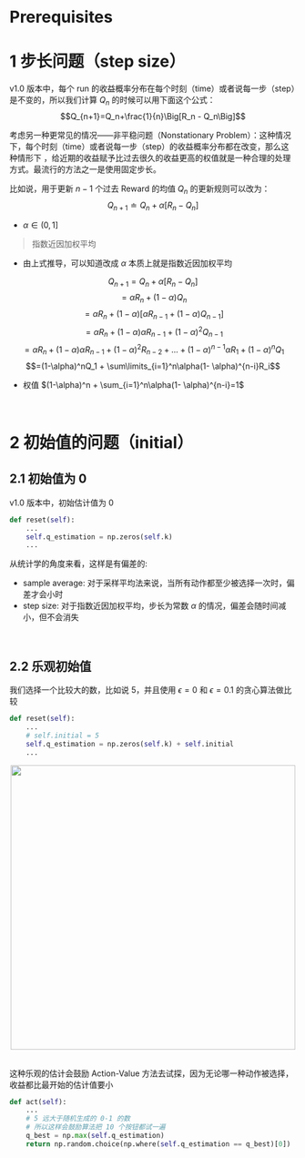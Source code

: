&emsp;
# Prerequisites

# 1 步长问题（step size）



v1.0 版本中，每个 run 的收益概率分布在每个时刻（time）或者说每一步（step）是不变的，所以我们计算 $Q_n$ 的时候可以用下面这个公式：
$$Q_{n+1}=Q_n+\frac{1}{n}\Big[R_n - Q_n\Big]$$

考虑另一种更常见的情况——非平稳问题（Nonstationary Problem）：这种情况下，每个时刻（time）或者说每一步（step）的收益概率分布都在改变，那么这种情形下 ，给近期的收益赋予比过去很久的收益更高的权值就是一种合理的处理方式。最流行的方法之一是使用固定步长。

比如说，用于更新 $n-1$ 个过去 Reward 的均值 $Q_n$ 的更新规则可以改为：
$$Q_{n+1} \doteq Q_n + \alpha [R_n - Q_n]$$
- $\alpha \in (0,1]$


>指数近因加权平均
- 由上式推导，可以知道改成 $\alpha$ 本质上就是指数近因加权平均

$$Q_{n+1} = Q_n + \alpha[R_n-Q_n]$$
$$= \alpha R_n + (1-\alpha)Q_n$$
$$= \alpha R_n + (1-\alpha)[\alpha R_{n-1} + (1-\alpha)Q_{n-1}]$$
$$= \alpha R_n + (1-\alpha)\alpha R_{n-1} + (1-\alpha)^2Q_{n-1}$$
$$= \alpha R_n + (1-\alpha)\alpha R_{n-1} + (1-\alpha)^2R_{n-2} + ... + (1-\alpha)^{n-1}\alpha R_1 + (1-\alpha)^nQ_1$$
$$=(1-\alpha)^nQ_1 + \sum\limits_{i=1}^n\alpha(1- \alpha)^{n-i}R_i$$
- 权值 $(1-\alpha)^n + \sum_{i=1}^n\alpha(1- \alpha)^{n-i}=1$


&emsp;
# 2 初始值的问题（initial）
## 2.1 初始值为 0
v1.0 版本中，初始估计值为 0
```py
def reset(self):
    ...
    self.q_estimation = np.zeros(self.k)
    ...
```
从统计学的角度来看，这样是有偏差的:
- sample average: 对于采样平均法来说，当所有动作都至少被选择一次时，偏差才会小时
- step size: 对于指数近因加权平均，步长为常数 $\alpha$ 的情况，偏差会随时间减小，但不会消失

&emsp;
## 2.2 乐观初始值
我们选择一个比较大的数，比如说 5，并且使用 $\epsilon=0$ 和 $\epsilon=0.1$ 的贪心算法做比较
```py
def reset(self):
    ...
    # self.initial = 5
    self.q_estimation = np.zeros(self.k) + self.initial
    ...
```

<div align=center>
    <image src="imgs/res.png" width=500>
</div>
&emsp;

这种乐观的估计会鼓励 Action-Value 方法去试探，因为无论哪一种动作被选择，收益都比最开始的估计值要小
```py
def act(self):
    ...
    # 5 远大于随机生成的 0-1 的数
    # 所以这样会鼓励算法把 10 个按钮都试一遍
    q_best = np.max(self.q_estimation)
    return np.random.choice(np.where(self.q_estimation == q_best)[0])
```




